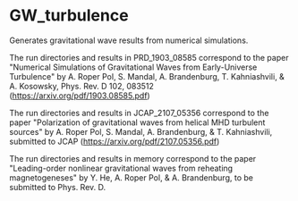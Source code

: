 # GW_turbulence

Generates gravitational wave results from numerical simulations.

The run directories and results in PRD_1903_08585 correspond to the paper "Numerical Simulations of Gravitational Waves from Early-Universe Turbulence"
by A. Roper Pol, S. Mandal, A. Brandenburg, T. Kahniashvili, & A. Kosowsky, Phys. Rev. D 102, 083512 (https://arxiv.org/pdf/1903.08585.pdf)

The run directories and results in JCAP_2107_05356 correspond to the paper "Polarization of gravitational waves from helical MHD turbulent sources"
by A. Roper Pol, S. Mandal, A. Brandenburg, & T. Kahniashvili, submitted to JCAP (https://arxiv.org/pdf/2107.05356.pdf)

The run directories and results in memory correspond to the paper "Leading-order nonlinear gravitational waves from reheating magnetogeneses"
by Y. He, A. Roper Pol, & A. Brandenburg, to be submitted to Phys. Rev. D.

